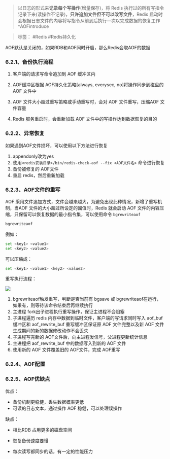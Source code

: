 > 以日志的形式来**记录每个写操作**(增量保存)，将 Redis 执行过的所有写指令记录下来(读操作不记录)，**只许追加文件但不可以改写文件**，Redis 启动时会根据日志文件的内容将写指令从前到后执行—次以完成数据的恢复工作 ^AOFintroduce

> 标签： #Redis #Redis持久化

AOF默认是关闭的，如果RDB和AOF同时开启，那么Redis会取AOF的数据

### 6.2.1、备份执行流程

1.  客户端的请求写命令追加到 AOF 缓冲区内
    
2.  AOF缓冲区根据 AOF持久化策略[always, everysec, no]将操作同步到磁盘的AOF 文件中
    
3.  AOF 文件大小超过重写策略或手动重写时，会对 AOF 文件重写，压缩AOF 文件容量
    
4.  Redis 服务重启时，会重新加载 AOF 文件中的写操作达到数据恢复的目的
    

### 6.2.2、异常恢复

如果遇到AOF文件损坏，可以使用以下方法进行恢复

1.  appendonly改为yes
2.  使用`<redis安装目录>/bin/redis-check-aof --fix <AOF文件名>` 命令进行恢复
3.  备份被修复的 AOF文件
4.  重启 redis，然后重新加载

### 6.2.3、AOF文件的重写

AOF 采用文件追加方式，文件会越来越大，为避免出现此种情况，新增了重写机制，当AOF 文件的大小超过所设定的國值时，Redis 就会启动 AOF 文件的内容压缩，只保留可以恢复数据的最小指令集，可以使用命令 `bgrewriteaof`

```Bash
bgrewriteaof
```

例如：

```Bash
set <key1> <value1>
set <key2> <value2>
```

可以压缩成：

```Bash
set <key1> <value1> <key2> <value2>
```

重写执行流程：

![](https://secure2.wostatic.cn/static/3JDHf8isKwiuZ9nfURYEGq/image.png?auth_key=1681003166-xB2jYaWrWZ1xMSR15isf4x-0-3d89617324fb15de5c463e6cff0f7438)

1.  bgrewriteaof触发重写，判断是否当前有 bgsave 或 bgrewriteaof在运行，如果有，则等待该命令结束后再继续执行
2.  主进程 fork出子进程执行重写操作，保证主进程不会阻塞
3.  子进程遍历 redis 内存中数据到临时文件，客户端的写请求同时写入 aof_buf 缓冲区和 aof_rewrite_buf 重写缓冲区保证原 AOF 文件完整以及新 AOF 文件生成期间的新的数据修改动作不会丢失
4.  子进程写完新的 AOF文件后，向主进程发信号，父进程更新统计信息
5.  主进程把 aof_rewrite_buf 中的数据写入到新的 AOF 文件
6.  使用新的 AOF 文件覆盖旧的 AOF文件，完成 AOF重写

### 6.2.4、AOF配置

### 6.2.5、AOF优缺点

优点：

-   备份机制更稳健，丢失数据概率更低
-   可读的日志文本，通过操作 AOF 稳健，可以处理误操作

缺点：

-   相比RDB 占用更多的磁盘空间
    
-   恢复备份速度要慢
    
-   每次读写都同步的话，有一定的性能压力